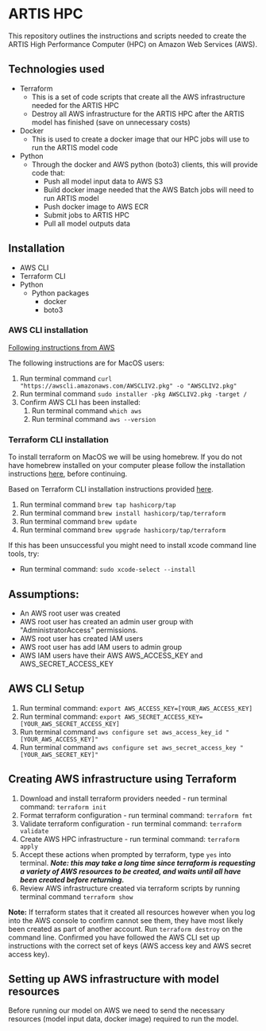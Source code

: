 # ARTIS HPC

This repository outlines the instructions and scripts needed to create the ARTIS High Performance Computer (HPC) on Amazon Web Services (AWS).

## Technologies used
- Terraform
    - This is a set of code scripts that create all the AWS infrastructure needed for the ARTIS HPC
    - Destroy all AWS infrastructure for the ARTIS HPC after the ARTIS model has finished (save on unnecessary costs)
- Docker
    - This is used to create a docker image that our HPC jobs will use to run the ARTIS model code
- Python
    - Through the docker and AWS python (boto3) clients, this will provide code that:
        - Push all model input data to AWS S3
        - Build docker image needed that the AWS Batch jobs will need to run ARTIS model
        - Push docker image to AWS ECR
        - Submit jobs to ARTIS HPC
        - Pull all model outputs data

## Installation
- AWS CLI
- Terraform CLI
- Python
    - Python packages
        - docker
        - boto3

### AWS CLI installation
[Following instructions from AWS](https://docs.aws.amazon.com/cli/latest/userguide/getting-started-install.html)

The following instructions are for MacOS users:
1. Run terminal command `curl "https://awscli.amazonaws.com/AWSCLIV2.pkg" -o "AWSCLIV2.pkg"`
2. Run terminal command `sudo installer -pkg AWSCLIV2.pkg -target /`
3. Confirm AWS CLI has been installed:
    1. Run terminal command `which aws`
    2. Run terminal command `aws --version`

### Terraform CLI installation
To install terraform on MacOS we will be using homebrew. If you do not have homebrew installed on your computer please follow the installation instructions [here](https://brew.sh/), before continuing.

Based on Terraform CLI installation instructions provided [here](https://developer.hashicorp.com/terraform/tutorials/aws-get-started/install-cli).
1. Run terminal command `brew tap hashicorp/tap`
2. Run terminal command `brew install hashicorp/tap/terraform`
3. Run terminal command `brew update`
4. Run terminal command `brew upgrade hashicorp/tap/terraform`

If this has been unsuccessful you might need to install xcode command line tools, try:
- Run terminal command: `sudo xcode-select --install`

## Assumptions:
- An AWS root user was created
- AWS root user has created an admin user group with "AdministratorAccess" permissions.
- AWS root user has created IAM users
- AWS root user has add IAM users to admin group
- AWS IAM users have their AWS AWS_ACCESS_KEY and AWS_SECRET_ACCESS_KEY

## AWS CLI Setup
1. Run terminal command: `export AWS_ACCESS_KEY=[YOUR_AWS_ACCESS_KEY]`
2. Run terminal command: `export AWS_SECRET_ACCESS_KEY=[YOUR_AWS_SECRET_ACCESS_KEY]`
3. Run terminal command `aws configure set aws_access_key_id "[YOUR_AWS_ACCESS_KEY]"`
4. Run terminal command `aws configure set aws_secret_access_key "[YOUR_AWS_SECRET_KEY]"`

## Creating AWS infrastructure using Terraform
1. Download and install terraform providers needed - run terminal command: `terraform init`
2. Format terraform configuration - run terminal command: `terraform fmt`
3. Validate terraform configuration - run terminal command: `terraform validate`
4. Create AWS HPC infrastructure - run terminal command: `terraform apply`
5. Accept these actions when prompted by terraform, type `yes` into terminal. ***Note: this may take a long time since terraform is requesting a variety of AWS resources to be created, and waits until all have been created before returning.***
6. Review AWS infrastructure created via terraform scripts by running terminal command `terraform show`

**Note:** If terraform states that it created all resources however when you log into the AWS console to confirm cannot see them, they have most likely been created as part of another account. Run `terraform destroy` on the command line. Confirmed you have followed the AWS CLI set up instructions with the correct set of keys (AWS access key and AWS secret access key).


## Setting up AWS infrastructure with model resources
Before running our model on AWS we need to send the necessary resources (model input data, docker image) required to run the model.

